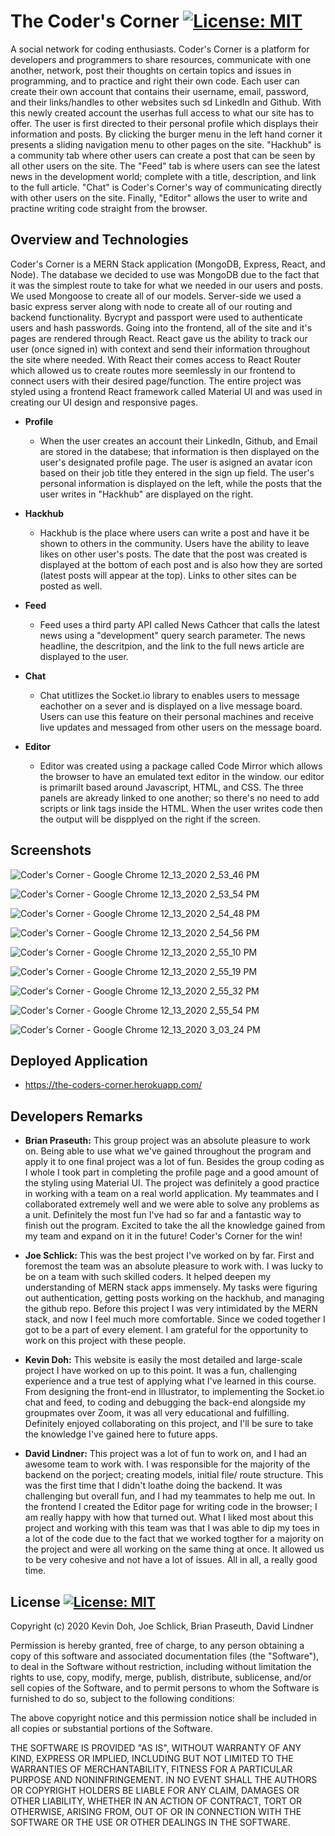 # The Coder's Corner [![License: MIT](https://img.shields.io/badge/License-MIT-yellow.svg)](https://opensource.org/licenses/MIT)

A social network for coding enthusiasts. Coder's Corner is a platform for developers and programmers to share resources, communicate with one another, network, post their thoughts on certain topics and issues in programming, and to practice and right their own code. Each user can create their own account that contains their username, email, password, and their links/handles to other websites such sd LinkedIn and Github. With this newly created account the userhas full access to what our site has to offer. The user is first directed to their personal profile which displays their information and posts. By clicking the burger menu in the left hand corner it presents a sliding navigation menu to other pages on the site. "Hackhub" is a community tab where other users can create a post that can be seen by all other users on the site. The "Feed" tab is where users can see the latest news in the development world; complete with a title, description, and link to the full article. "Chat" is Coder's Corner's way of communicating directly with other users on the site. Finally, "Editor" allows the user to write and practine writing code straight from the browser.

## Overview and Technologies

Coder's Corner is a MERN Stack application (MongoDB, Express, React, and Node). The database we decided to use was MongoDB due to the fact that it was the simplest route to take for what we needed in our users and posts. We used Mongoose to create all of our models. Server-side we used a basic express server along with node to create all of our routing and backend functionality. Bycrypt and passport were used to authenticate users and hash passwords. Going into the frontend, all of the site and it's pages are rendered through React. React gave us the ability to track our user (once signed in) with context and send their information throughout the site where needed. With React their comes access to React Router which allowed us to create routes more seemlessly in our frontend to connect users with their desired page/function. The entire project was styled using a frontend React framework called Material UI and was used in creating our UI design and responsive pages.

* **Profile**
  * When the user creates an account their LinkedIn, Github, and Email are stored in the databese; that information is then displayed on the user's designated profile page.
    The user is asigned an avatar icon based on their job title they entered in the sign up field. The user's personal information is displayed on the left, while the posts       that the user writes in "Hackhub" are displayed on the right.
  
* **Hackhub**
  * Hackhub is the place where users can write a post and have it be shown to others in the community. Users have the ability to leave likes on other user's posts. The date       that the post was created is displayed at the bottom of each post and is also how they are sorted (latest posts will appear at the top). Links to other sites can be           posted as well. 
  
* **Feed**
  * Feed uses a third party API called News Cathcer that calls the latest news using a "development" query search parameter. The news headline, the descritpion, and the link     to the full news article are displayed to the user.
 
* **Chat**
  * Chat utitlizes the Socket.io library to enables users to message eachother on a sever and is displayed on a live message board. Users can use this feature on their           personal machines and receive live updates and messaged from other users on the message board.

* **Editor**
  * Editor was created using a package called Code Mirror which allows the browser to have an emulated text editor in the window. our editor is primarilt based around
    Javascript, HTML, and CSS. The three panels are akready linked to one another; so there's no need to add scripts or link tags inside the HTML. When the user writes
    code then the output will be dispplyed on the right if the screen.
    
## Screenshots

![Coder's Corner - Google Chrome 12_13_2020 2_53_46 PM](https://user-images.githubusercontent.com/65383133/102028015-d2ed8880-3d5c-11eb-8e51-01ec3807dd02.png)

![Coder's Corner - Google Chrome 12_13_2020 2_53_54 PM](https://user-images.githubusercontent.com/65383133/102028016-d4b74c00-3d5c-11eb-94de-473803962222.png)

![Coder's Corner - Google Chrome 12_13_2020 2_54_48 PM](https://user-images.githubusercontent.com/65383133/102028019-d719a600-3d5c-11eb-9be6-b37102c1359d.png)

![Coder's Corner - Google Chrome 12_13_2020 2_54_56 PM](https://user-images.githubusercontent.com/65383133/102028022-d97c0000-3d5c-11eb-8819-efa46172dabb.png)

![Coder's Corner - Google Chrome 12_13_2020 2_55_10 PM](https://user-images.githubusercontent.com/65383133/102028025-dc76f080-3d5c-11eb-930a-ed4242428dd9.png)

![Coder's Corner - Google Chrome 12_13_2020 2_55_19 PM](https://user-images.githubusercontent.com/65383133/102028027-e00a7780-3d5c-11eb-92de-b8578caef918.png)

![Coder's Corner - Google Chrome 12_13_2020 2_55_32 PM](https://user-images.githubusercontent.com/65383133/102028030-e1d43b00-3d5c-11eb-9271-adf86bc7e5e0.png)

![Coder's Corner - Google Chrome 12_13_2020 2_55_54 PM](https://user-images.githubusercontent.com/65383133/102028034-e7ca1c00-3d5c-11eb-94d1-1c1f88944055.png)

![Coder's Corner - Google Chrome 12_13_2020 3_03_24 PM](https://user-images.githubusercontent.com/65383133/102028036-eac50c80-3d5c-11eb-9787-3d4004025e05.png)
   
## Deployed Application

  * https://the-coders-corner.herokuapp.com/

## Developers Remarks

  * **Brian Praseuth:** This group project was an absolute pleasure to work on. Being able to use what we've gained throughout the program and apply it to one final project was a lot of fun. Besides the group coding as I whole I took part in completing the profile page and a good amount of the styling using Material UI. The project was definitely a good practice in working with a team on a real world application. My teammates and I collaborated extremely well and we were able to solve any problems as a unit. Definitely the most fun I've had so far and a fantastic way to finish out the program. Excited to take the all the knowledge gained from my team and expand on it in the future! Coder's Corner for the win!
  
  * **Joe Schlick:** This was the best project I've worked on by far. First and foremost the team was an absolute pleasure to work with. I was lucky to be on a team with such skilled coders. It helped deepen my understanding of MERN stack apps immensely.
    My tasks were figuring out authentication, getting posts working on the hackhub, and
  managing the github repo. Before this project I was very intimidated by the MERN stack, and now I feel much more comfortable. Since we coded together I got to be a part of every element. I am grateful for the opportunity to work on this project with these people.
  
  * **Kevin Doh:** This website is easily the most detailed and large-scale project I have worked on up to this point. It was a fun, challenging experience and a true test of applying what I've learned in this course. From designing the front-end in Illustrator, to implementing the Socket.io chat and feed, to coding and debugging the back-end alongside my groupmates over Zoom, it was all very educational and fulfilling. Definitely enjoyed collaborating on this project, and I'll be sure to take the knowledge I've gained here to future apps.
  
  * **David Lindner:** This project was a lot of fun to work on, and I had an awesome team to work with. I was responsible for the majority of the backend on the porject;           creating models, initial file/ route structure. This was the first time that I didn't loathe doing the backend. It was challenging but overall fun, and I had my               teammates to help me out. In the frontend I created the Editor page for writing code in the browser; I am really happy with how that turned out. What I liked most about       this project and working with this team was that I was able to dip my toes in a lot of the code due to the fact that we worked togther for a majority on the project and       were all working on the same thing at once. It allowed us to be very cohesive and not have a lot of issues. All in all, a really good time.
  
## License [![License: MIT](https://img.shields.io/badge/License-MIT-yellow.svg)](https://opensource.org/licenses/MIT)

Copyright (c) 2020 Kevin Doh, Joe Schlick, Brian Praseuth, David Lindner

Permission is hereby granted, free of charge, to any person obtaining a copy
of this software and associated documentation files (the "Software"), to deal
in the Software without restriction, including without limitation the rights
to use, copy, modify, merge, publish, distribute, sublicense, and/or sell
copies of the Software, and to permit persons to whom the Software is
furnished to do so, subject to the following conditions:

The above copyright notice and this permission notice shall be included in all
copies or substantial portions of the Software.

THE SOFTWARE IS PROVIDED "AS IS", WITHOUT WARRANTY OF ANY KIND, EXPRESS OR
IMPLIED, INCLUDING BUT NOT LIMITED TO THE WARRANTIES OF MERCHANTABILITY,
FITNESS FOR A PARTICULAR PURPOSE AND NONINFRINGEMENT. IN NO EVENT SHALL THE
AUTHORS OR COPYRIGHT HOLDERS BE LIABLE FOR ANY CLAIM, DAMAGES OR OTHER
LIABILITY, WHETHER IN AN ACTION OF CONTRACT, TORT OR OTHERWISE, ARISING FROM,
OUT OF OR IN CONNECTION WITH THE SOFTWARE OR THE USE OR OTHER DEALINGS IN THE
SOFTWARE.
    
    

  
 
